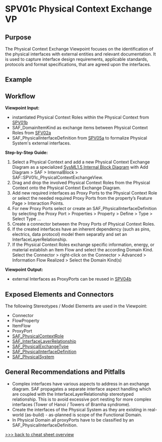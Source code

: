 # SPV01c Physical Context Exchange VP

## Purpose
The Physical Context Exchange Viewpoint focuses on the identification of the physical interfaces with external entities and relevant documentation. It is used to capture interface design requirements, applicable standards, protocols and format specifications, that are agreed upon the interfaces.

## Example

## Workflow
**Viewpoint Input:**
* instantiated Physical Context Roles within the Physical Context from [SPV01b](Physical-Context-Definition-Viewpoint.md)
* SAF_DomainItemKind as exchange items between Physical Context Roles from [SFV02a](System-Domain-Item-Kind-Viewpoint.md)
* SAF_PhysicalInterfaceDefinition from [SPV05a](Physical-Interface-Definition-Viewpoint.md) to formalize Physical System's external interfaces.

**Step-by-Step Guide:**
1.	Select a Physical Context and add a new Physical Context Exchange Diagram as a specialized [SysML1.5 Internal Block Diagram](https://sparxsystems.com/enterprise_architect_user_guide/16.1/modeling_languages/internal_block_diagram.html) with Add Diagram > SAF > InternalBlock > SAF::SPV01c_PhysicalContextExchangeView.
2.	Drag and drop the involved Physical Context Roles from the Physical Context onto the Physical Context Exchange Diagram.
3.	Add new required interfaces as Proxy Ports to the Physical Context Role or select the needed required Proxy Ports from the property’s Feature Page > Interaction Points.
4.	For new Proxy Ports select or create an SAF_PhysicalInterfaceDefinition by selecting the Proxy Port > Properties > Property > Define > Type > Select Type ...
6.	Create a connector between the Proxy Ports of Physical Context Roles.
7.	If the created interfaces have an inherent dependency (such as pins, electrics, data protocol) model them separatly and set an InterfaceLayerRelationship.
8.	If the Physical Context Roles exchange specific information, energy, or material establish an Item Flow and select the according Domain Kind. Select the Connector > right-click on the Connector > Advanced > Information Flow Realized > Select the Domain Kind(s)

**Viewpoint Output:**
* external Interfaces as ProxyPorts can be reused in [SPV04b](Physical-Internal-Exchange-Viewpoint.md)

## Exposed Elements and Connectors
The following Stereotypes / Model Elements are used in the Viewpoint:
* Connector
* FlowProperty
* ItemFlow
* ProxyPort
* [SAF_PhysicalContextRole](https://github.com/GfSE/SAF-Specification/blob/TdSE2023/stereotypes.md#SAF_PhysicalContextRole)
* [SAF_InterfaceLayerRelationship](https://github.com/GfSE/SAF-Specification/blob/TdSE2023/stereotypes.md#SAF_InterfaceLayerRelationship)
* [SAF_PhysicalExchangeType](https://github.com/GfSE/SAF-Specification/blob/TdSE2023/stereotypes.md#SAF_PhysicalExchangeType)
* [SAF_PhysicalInterfaceDefinition](https://github.com/GfSE/SAF-Specification/blob/TdSE2023/stereotypes.md#SAF_PhysicalInterfaceDefinition)
* [SAF_PhysicalSystem](https://github.com/GfSE/SAF-Specification/blob/TdSE2023/stereotypes.md#SAF_PhysicalSystem)

## General Recommendations and Pitfalls
* Complex interfaces have various aspects to address in an exchange diagram. SAF propagates a separate interface aspect handling which are coupled with the InterfaceLayerRelationship stereotyped relationship. This is to avoid excessive port nesting for more complex interfaces (Tower of Hanoi / Towers of Bramha syndrome).
* Create the interfaces of the Physical System as they are existing in real-world (as-build) - as-planned is scope of the Functional Domain.
* In Physical Domain all proxyPorts have to be classified by an SAF_PhysicalInterfaceDefinition.

[>>> back to cheat sheet overview](../CheatSheet.md)
